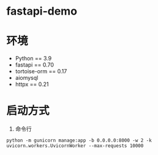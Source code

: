 # fastapi-demo

# 环境
- Python == 3.9
- fastapi == 0.70 
- tortoise-orm == 0.17
- aiomysql
- httpx == 0.21

# 启动方式

1. 命令行
```shell
python -m gunicorn manage:app -b 0.0.0.0:8000 -w 2 -k uvicorn.workers.UvicornWorker --max-requests 10000
```
